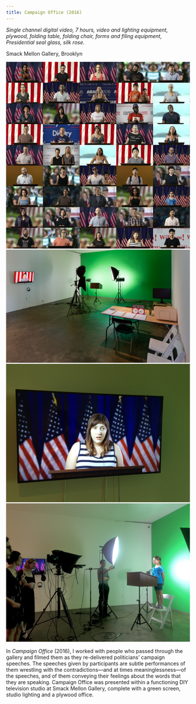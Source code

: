 ```yaml
---
title: Campaign Office (2016)
---
```


*Single channel digital video, 7 hours, video and lighting equipment, plywood, folding table, folding chair, forms and filing equipment, Presidential seal glass, silk rose.*

Smack Mellon Gallery, Brooklyn

<img src="/assets/Campaign Office 1.jpg" alt="Sky Stills 1" />

<img src="/assets/Campaign Office 2.jpg" alt="Sky Stills 2" />

<img src="/assets/Campaign Office 3.jpg" alt="Sky Stills 3"  />

<img src="/assets/Campaign Office 4.jpg" alt="Sky Stills 3"  />

In *Campaign Office* (2016), I worked with people who passed through the gallery and filmed them as they re-delivered politicians’ campaign speeches. The speeches given by participants are subtle performances of them wrestling with the contradictions—and at times meaninglessness—of the speeches, and of them conveying their feelings about the words that they are speaking. Campaign Office was presented within a functioning DIY television studio at Smack Mellon Gallery, complete with a green screen, studio lighting and a plywood office.